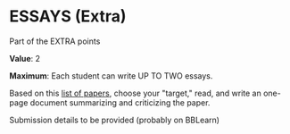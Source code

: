 # ESSAYS (Extra)

Part of the EXTRA points

**Value**: 2 

**Maximum**: Each student can write UP TO TWO essays.

Based on this [list of papers](../papers.md), choose your "target," read, and write an one-page document summarizing and criticizing the paper. 

Submission details to be provided (probably on BBLearn)
